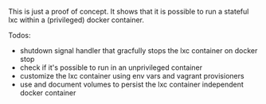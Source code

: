This is just a proof of concept. It shows that it is possible to run a stateful lxc within a (privileged) docker container.


Todos:
* shutdown signal handler that gracfully stops the lxc container on docker stop
* check if it's possible to run in an unprivileged container
* customize the lxc container using env vars and vagrant provisioners
* use and document volumes to persist the lxc container independent docker container
